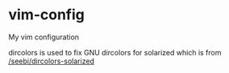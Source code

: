 vim-config
==========

My vim configuration

dircolors is used to fix GNU dircolors for solarized which is from [/seebi/dircolors-solarized](https://github.com/seebi/dircolors-solarized)
